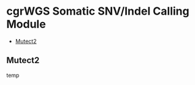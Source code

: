 cgrWGS Somatic SNV/Indel Calling Module
================

-   [Mutect2](#mutect2)

Mutect2
-------

temp
